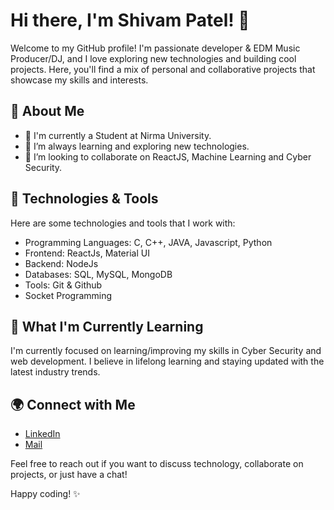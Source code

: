 # Hi there, I'm Shivam Patel! 👋

Welcome to my GitHub profile! I'm passionate developer & EDM Music Producer/DJ, and I love exploring new technologies and building cool projects. Here, you'll find a mix of personal and collaborative projects that showcase my skills and interests.

## 🚀 About Me

- 💼 I'm currently a Student at Nirma University.
- 🌱 I’m always learning and exploring new technologies.
- 👯 I’m looking to collaborate on ReactJS, Machine Learning and Cyber Security.

## 🔧 Technologies & Tools

Here are some technologies and tools that I work with:

- Programming Languages: C, C++, JAVA, Javascript, Python
- Frontend: ReactJs, Material UI
- Backend: NodeJs
- Databases: SQL, MySQL, MongoDB
- Tools: Git & Github
- Socket Programming

## 🌱 What I'm Currently Learning

I'm currently focused on learning/improving my skills in Cyber Security and web development. I believe in lifelong learning and staying updated with the latest industry trends.

## 🌍 Connect with Me

- [LinkedIn](https://www.linkedin.com/in/your-linkedin-profile/)
- [Mail](mailto:shivam31033727484@gmail.com)
<!-- - [Portfolio](https://your-portfolio-website.com) -->

Feel free to reach out if you want to discuss technology, collaborate on projects, or just have a chat!

<!-- 
## 📝 Latest Blog Posts

- [Title of Blog Post 1](link-to-blog-post-1)
- [Title of Blog Post 2](link-to-blog-post-2)
-->

Happy coding! ✨
